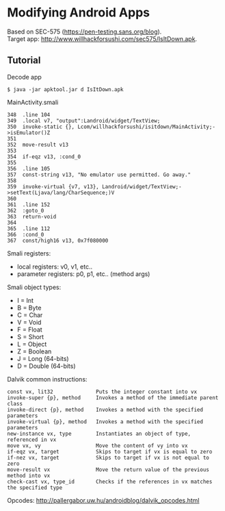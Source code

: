 # Modifying Android Apps

Based on SEC-575 (https://pen-testing.sans.org/blog).<br/>
Target app: http://www.willhackforsushi.com/sec575/IsItDown.apk.

## Tutorial

Decode app
```
$ java -jar apktool.jar d IsItDown.apk
```

MainActivity.smali
```
348  .line 104
349  .local v7, "output":Landroid/widget/TextView;
350  invoke-static {}, Lcom/willhackforsushi/isitdown/MainActivity;->isEmulator()Z
351
352  move-result v13
353
354  if-eqz v13, :cond_0
355
356  .line 105
357  const-string v13, "No emulator use permitted. Go away."
358
359  invoke-virtual {v7, v13}, Landroid/widget/TextView;->setText(Ljava/lang/CharSequence;)V
360
361  .line 152
362  :goto_0
363  return-void
364
365  .line 112
366  :cond_0
367  const/high16 v13, 0x7f080000
```

Smali registers:
- local registers: v0, v1, etc..
- parameter registers: p0, p1, etc.. (method args)

Smali object types:
- I = Int
- B = Byte
- C = Char
- V = Void
- F = Float
- S = Short
- L = Object
- Z = Boolean
- J = Long (64-bits)
- D = Double (64-bits)

Dalvik common instructions:
```
const vx, lit32              Puts the integer constant into vx
invoke-super {p}, method     Invokes a method of the immediate parent class
invoke-direct {p}, method    Invokes a method with the specified parameters
invoke-virtual {p}, method   Invokes a method with the specified parameters
new-instance vx, type        Instantiates an object of type, referenced in vx
move vx, vy                  Move the content of vy into vx
if-eqz vx, target            Skips to target if vx is equal to zero
if-nez vx, target            Skips to target if vx is not equal to zero
move-result vx               Move the return value of the previous method into vx
check-cast vx, type_id       Checks if the references in vx matches the specified type
```
Opcodes: http://pallergabor.uw.hu/androidblog/dalvik_opcodes.html
